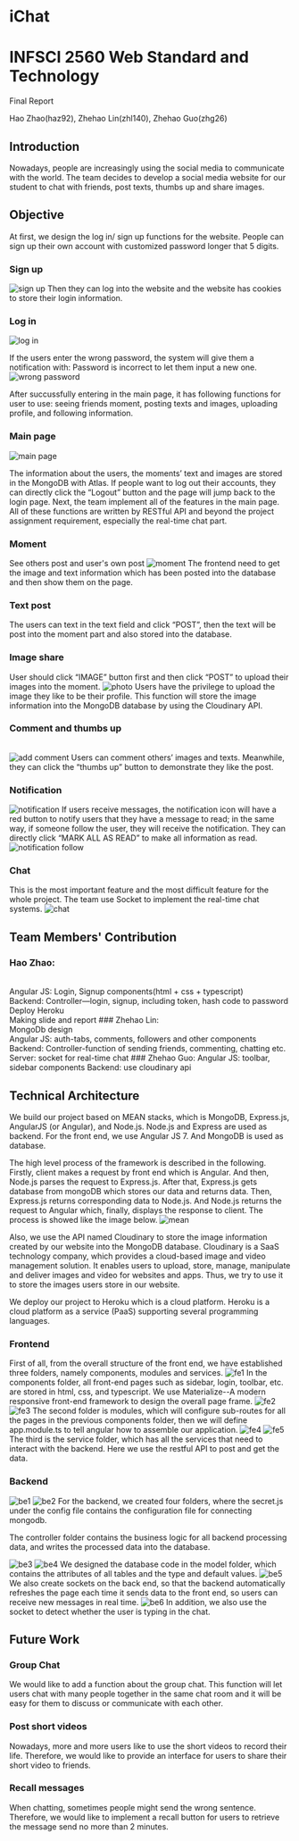# iChat
# INFSCI 2560 Web Standard and Technology
Final Report

Hao Zhao(haz92),
Zhehao Lin(zhl140),
Zhehao Guo(zhg26)

## Introduction
Nowadays, people are increasingly using the social media to communicate with the world. The team decides to develop a social media website for our student to chat with friends, post texts, thumbs up and share images. 

## Objective
At first, we design the log in/ sign up functions for the website. People can sign up their own account with customized password longer that 5 digits. 
### Sign up
<img src="https://raw.githubusercontent.com/eherozhao/iChat/master/images/sign up.png" alt="sign up" align=center/>
Then they can log into the website and the website has cookies to store their login information. 

### Log in
<img src="https://raw.githubusercontent.com/eherozhao/iChat/master/images/log in.png" alt="log in" align=center/>

If the users enter the wrong password, the system will give them a notification with: Password is incorrect to let them input a new one.
<img src="https://raw.githubusercontent.com/eherozhao/iChat/master/images/login pass wrong.png" alt="wrong password" align=center/>

After succussfully entering in the main page, it has following functions for user to use:  seeing friends moment, posting texts and images, uploading profile, and following information.
### Main page
<img src="https://raw.githubusercontent.com/eherozhao/iChat/master/images/main page.png" alt="main page" align=center/>

The information about the users, the moments’ text and images are stored in the MongoDB with Atlas.
If people want to log out their accounts, they can directly click the “Logout” button and the page will jump back to the login page.
Next, the team implement all of the features in the main page. All of these functions are written by RESTful API and beyond the project assignment requirement, especially the real-time chat part.
### Moment
See others post and user's own post
<img src="https://raw.githubusercontent.com/eherozhao/iChat/master/images/moment.png" alt="moment" align=center/>
The frontend need to get the image and text information which has been posted into the database and then show them on the page.

### Text post
The users can text in the text field and click “POST”, then the text will be post into the moment part and also stored into the database.
### Image share
User should click “IMAGE” button first and then click “POST” to upload their images into the moment.
<img src="https://raw.githubusercontent.com/eherozhao/iChat/master/images/photo.png" alt="photo" align=center/>
Users have the privilege to upload the image they like to be their profile. This function will store the image information into the MongoDB database by using the Cloudinary API.
### Comment and thumbs up
<br>
<img src="https://raw.githubusercontent.com/eherozhao/iChat/master/images/add comment.png" alt="add comment" align=center/>
Users can comment others’ images and texts. Meanwhile, they can click the “thumbs up” button to demonstrate they like the post.


### Notification
<img src="https://raw.githubusercontent.com/eherozhao/iChat/master/images/notification.png" alt="notification" align=center/>
If users receive messages, the notification icon will have a red button to notify users that they have a message to read; in the same way, if someone follow the user, they will receive the notification. They can directly click “MARK ALL AS READ” to make all information as read.
<img src="https://raw.githubusercontent.com/eherozhao/iChat/master/images/notification follow.png" alt="notification follow" align=center/>

### Chat
This is the most important feature and the most difficult feature for the whole project. The team use Socket to implement the real-time chat systems.
<img src="https://raw.githubusercontent.com/eherozhao/iChat/master/images/chat.png" alt="chat" align=center/>

## Team Members' Contribution
### Hao Zhao:
<br>
Angular JS: Login, Signup components(html + css + typescript)
<br>
Backend: Controller—login, signup, including token, hash code to
                password
<br>
Deploy Heroku
<br>
Making slide and report 
### Zhehao Lin:
<br>
MongoDb design
<br>
Angular JS: auth-tabs, comments, followers and other components
<br>
Backend: Controller-function of sending friends, commenting, chatting etc. 
<br>
Server: socket for real-time chat
### Zhehao Guo:
Angular JS: toolbar, sidebar components
Backend: use cloudinary api

## Technical Architecture
We build our project based on MEAN stacks, which is MongoDB, Express.js, AngularJS (or Angular), and Node.js. Node.js and Express are used as backend. For the front end, we use Angular JS 7. And MongoDB is used as database.

The high level process of the framework is described in the following. Firstly, client makes a request by front end which is Angular. And then, Node.js parses the request to Express.js. After that, Express.js gets database from mongoDB which stores our data and returns data. Then, Express.js returns corresponding data to Node.js. And Node.js returns the request to Angular which, finally, displays the response to client. The process is showed like the image below. 
<img src="https://raw.githubusercontent.com/eherozhao/iChat/master/images/mean.png" alt="mean" align=center/>

Also, we use the API named Cloudinary to store the image information created by our website into the MongoDB database. Cloudinary is a SaaS technology company, which provides a cloud-based image and video management solution. It enables users to upload, store, manage, manipulate and deliver images and video for websites and apps. Thus, we try to use it to store the images users store in our website.

We deploy our project to Heroku which is a cloud platform. Heroku is a cloud platform as a service (PaaS) supporting several programming languages.

### Frontend
First of all, from the overall structure of the front end, we have established three folders, namely components, modules and services.
<img src="https://raw.githubusercontent.com/eherozhao/iChat/master/images/frontend1.png" alt="fe1" align=center/>
In the components folder, all front-end pages such as sidebar, login, toolbar, etc. are stored in html, css, and typescript. We use Materialize--A modern responsive front-end framework to design the overall page frame. 
<img src="https://raw.githubusercontent.com/eherozhao/iChat/master/images/frontend2.png" alt="fe2" align=center/>
<img src="https://raw.githubusercontent.com/eherozhao/iChat/master/images/frontend3.png" alt="fe3" align=center/>
The second folder is modules, which will configure sub-routes for all the pages in the previous components folder, then we will define app.module.ts to tell angular how to assemble our application.
<img src="https://raw.githubusercontent.com/eherozhao/iChat/master/images/frontend4.png" alt="fe4" align=center/>
<img src="https://raw.githubusercontent.com/eherozhao/iChat/master/images/frontend5.png" alt="fe5" align=center/>
The third is the service folder, which has all the services that need to interact with the backend. Here we use the restful API to post and get the data.

### Backend
<img src="https://raw.githubusercontent.com/eherozhao/iChat/master/images/backend1.png" alt="be1" align=center/>
<img src="https://raw.githubusercontent.com/eherozhao/iChat/master/images/backend2.png" alt="be2" align=center/>
For the backend, we created four folders, where the secret.js under the config file contains the configuration file for connecting mongodb.

The controller folder contains the business logic for all backend processing data, and writes the processed data into the database.

<img src="https://raw.githubusercontent.com/eherozhao/iChat/master/images/backend3.png" alt="be3" align=center/>
<img src="https://raw.githubusercontent.com/eherozhao/iChat/master/images/backend4.png" alt="be4" align=center/>
We designed the database code in the model folder, which contains the attributes of all tables and the type and default values.
<img src="https://raw.githubusercontent.com/eherozhao/iChat/master/images/backend 5.png" alt="be5" align=center/>
We also create sockets on the back end, so that the backend automatically refreshes the page each time it sends data to the front end, so users can receive new messages in real time.
<img src="https://raw.githubusercontent.com/eherozhao/iChat/master/images/backend6.png" alt="be6" align=center/>
In addition, we also use the socket to detect whether the user is typing in the chat.



## Future Work
### Group Chat
We would like to add a function about the group chat. This function will let users chat with many people together in the same chat room and it will be easy for them to discuss or communicate with each other.
### Post short videos
Nowadays, more and more users like to use the short videos to record their life. Therefore, we would like to provide an interface for users to share their short video to friends.
### Recall messages
When chatting, sometimes people might send the wrong sentence. Therefore, we would like to implement a recall button for users to retrieve the message send no more than 2 minutes. 


